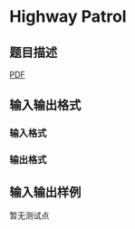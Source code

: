 # Highway Patrol

## 题目描述

[problemUrl]: https://uva.onlinejudge.org/index.php?option=com_onlinejudge&Itemid=8&category=247&page=show_problem&problem=3700

[PDF](https://uva.onlinejudge.org/external/12/p1259.pdf)

## 输入输出格式

### 输入格式

### 输出格式

## 输入输出样例

暂无测试点

